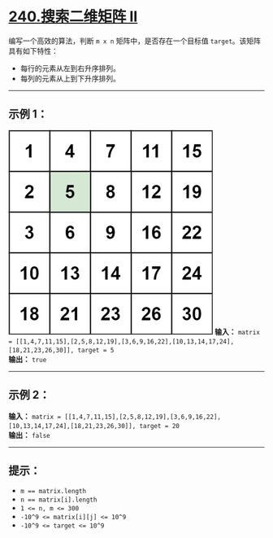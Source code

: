 # [240.搜索二维矩阵 II](https://leetcode.cn/problems/search-a-2d-matrix-ii/description)

编写一个高效的算法，判断 `m x n` 矩阵中，是否存在一个目标值 `target`。该矩阵具有如下特性：
- 每行的元素从左到右升序排列。
- 每列的元素从上到下升序排列。

---

## 示例 1：

![示例1](../images/240.搜索二维矩阵II.jpg)
**输入：** `matrix = [[1,4,7,11,15],[2,5,8,12,19],[3,6,9,16,22],[10,13,14,17,24],[18,21,23,26,30]], target = 5`  
**输出：** `true`

---

## 示例 2：

**输入：** `matrix = [[1,4,7,11,15],[2,5,8,12,19],[3,6,9,16,22],[10,13,14,17,24],[18,21,23,26,30]], target = 20`  
**输出：** `false`

---

## 提示：

- `m == matrix.length`
- `n == matrix[i].length`
- `1 <= n, m <= 300`
- `-10^9 <= matrix[i][j] <= 10^9`
- `-10^9 <= target <= 10^9` 